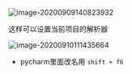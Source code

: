 ![image-20200909140823932](https://cdn.jsdelivr.net/gh/smallzhong/picgo-pic-bed@master/image-20200909140823932.png)

这样可以设置当前项目的解析器

![image-20200910111435664](https://cdn.jsdelivr.net/gh/smallzhong/picgo-pic-bed@master/image-20200910111435664.png)

+ pycharm里面改名用 `shift + f6`